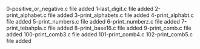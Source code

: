 0-positive_or_negative.c file added
1-last_digit.c file added
2-print_alphabet.c file added
3-print_alphabets.c file added
4-print_alphabt.c file added
5-print_numbers.c file added
6-print_numberz.c file added
7-print_tebahpla.c file added
8-print_base16.c file added
9-print_comb.c file added
100-print_comb3.c file added
101-print_comb4.c
102-print_comb5.c file added
